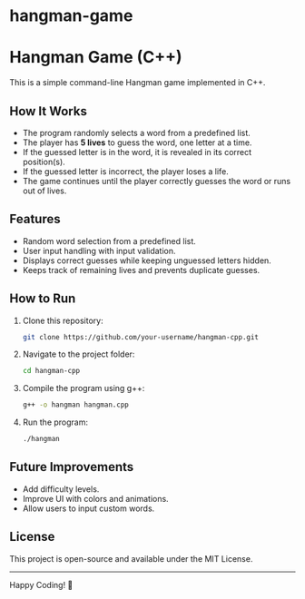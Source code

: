 # hangman-game
# Hangman Game (C++)

This is a simple command-line Hangman game implemented in C++.

## How It Works
- The program randomly selects a word from a predefined list.
- The player has **5 lives** to guess the word, one letter at a time.
- If the guessed letter is in the word, it is revealed in its correct position(s).
- If the guessed letter is incorrect, the player loses a life.
- The game continues until the player correctly guesses the word or runs out of lives.

## Features
- Random word selection from a predefined list.
- User input handling with input validation.
- Displays correct guesses while keeping unguessed letters hidden.
- Keeps track of remaining lives and prevents duplicate guesses.

## How to Run
1. Clone this repository:
   ```bash
   git clone https://github.com/your-username/hangman-cpp.git
   ```
2. Navigate to the project folder:
   ```bash
   cd hangman-cpp
   ```
3. Compile the program using g++:
   ```bash
   g++ -o hangman hangman.cpp
   ```
4. Run the program:
   ```bash
   ./hangman
   ```

## Future Improvements
- Add difficulty levels.
- Improve UI with colors and animations.
- Allow users to input custom words.

## License
This project is open-source and available under the MIT License.

---

Happy Coding! 🎉

